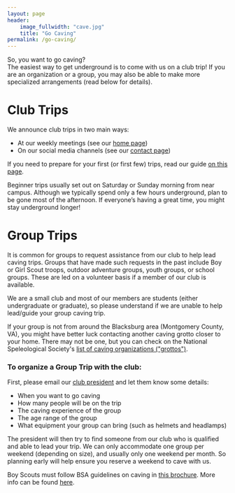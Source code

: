 ```yaml
---
layout: page
header:
    image_fullwidth: "cave.jpg"
    title: "Go Caving"
permalink: /go-caving/
---
```


So, you want to go caving? <br>
The easiest way to get underground is to come with us on a club trip! If you are an organization or a group, you may also be able to make more specialized arrangements (read below for details).

# Club Trips
We announce club trips in two main ways: 
- At our weekly meetings (see our [home page](index.html)) 
- On our social media channels (see our [contact page](contact-us/))

If you need to prepare for your first (or first few) trips, read our guide [on this page](your-first-trip/).

Beginner trips usually set out on Saturday or Sunday morning from near campus. Although we typically spend only a few hours underground, plan to be gone most of the afternoon. If everyone’s having a great time, you might stay underground longer!

# Group Trips
It is common for groups to request assistance from our club to help lead caving trips. Groups that have made such requests in the past include Boy or Girl Scout troops, outdoor adventure groups, youth groups, or school groups. These are led on a volunteer basis if a member of our club is available.

We are a small club and most of our members are students (either undergraduate or graduate), so please understand if we are unable to help lead/guide your group caving trip.

If your group is not from around the Blacksburg area (Montgomery County, VA), you might have better luck contacting another caving grotto closer to your home. There may not be one, but you can check on the National Speleological Society's [list of caving organizations ("grottos")](https://caves.org/committee/i-o/grottos/grottos.shtml).

### To organize a Group Trip with the club:
First, please email our [club president](mailto:president@vpicaveclub.org) and let them know some details:

- When you want to go caving
- How many people will be on the trip
- The caving experience of the group
- The age range of the group
- What equipment your group can bring (such as helmets and headlamps)

The president will then try to find someone from our club who is qualified and able to lead your trip. We can only accommodate one group per weekend (depending on size), and usually only one weekend per month. So planning early will help ensure you reserve a weekend to cave with us.

Boy Scouts must follow BSA guidelines on caving in [this brochure](https://drive.google.com/file/d/1eCKsv5tOjZZWVkDn01IaY43dC3ZbD4M2/view). More info can be found [here](https://troopleader.scouting.org/information-caving/).